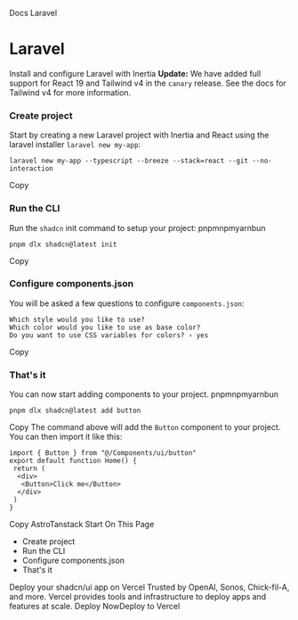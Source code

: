 Docs
Laravel
# Laravel
Install and configure Laravel with Inertia
**Update:** We have added full support for React 19 and Tailwind v4 in the `canary` release. See the docs for Tailwind v4 for more information.
### Create project
Start by creating a new Laravel project with Inertia and React using the laravel installer `laravel new my-app`:
```
laravel new my-app --typescript --breeze --stack=react --git --no-interaction
```
Copy
### Run the CLI
Run the `shadcn` init command to setup your project:
pnpmnpmyarnbun
```
pnpm dlx shadcn@latest init

```

Copy
### Configure components.json
You will be asked a few questions to configure `components.json`:
```
Which style would you like to use?
Which color would you like to use as base color?
Do you want to use CSS variables for colors? › yes
```
Copy
### That's it
You can now start adding components to your project.
pnpmnpmyarnbun
```
pnpm dlx shadcn@latest add button

```

Copy
The command above will add the `Button` component to your project. You can then import it like this:
```
import { Button } from "@/Components/ui/button"
export default function Home() {
 return (
  <div>
   <Button>Click me</Button>
  </div>
 )
}
```
Copy
AstroTanstack Start
On This Page
  * Create project
  * Run the CLI
  * Configure components.json
  * That's it


Deploy your shadcn/ui app on Vercel
Trusted by OpenAI, Sonos, Chick-fil-A, and more.
Vercel provides tools and infrastructure to deploy apps and features at scale.
Deploy NowDeploy to Vercel
